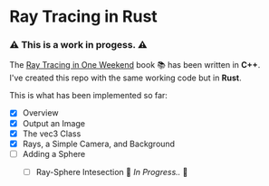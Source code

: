 # Ray Tracing in Rust
### :warning: This is a work in progess. :warning:

The [Ray Tracing in One Weekend](https://raytracing.github.io/books/RayTracingInOneWeekend.html) book :books: has been written in **C++**. \
I've created this repo with the same working code but in **Rust**.

This is what has been implemented so far:
- [X] Overview
- [X] Output an Image
- [X] The vec3 Class
- [X] Rays, a Simple Camera, and Background
- [ ] Adding a Sphere
    - [ ] Ray-Sphere Intesection :construction: *In Progress..* :construction:


